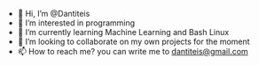 - 👋 Hi, I’m @Dantiteis
- 👀 I’m interested in programming
- 🌱 I’m currently learning Machine Learning and Bash Linux
- 💞️ I’m looking to collaborate on my own projects for the moment
- 📫 How to reach me? you can write me to dantiteis@gmail.com 

<!---
Dantiteis/Dantiteis is a ✨ special ✨ repository because its `README.md` (this file) appears on your GitHub profile.
You can click the Preview link to take a look at your changes.
--->
